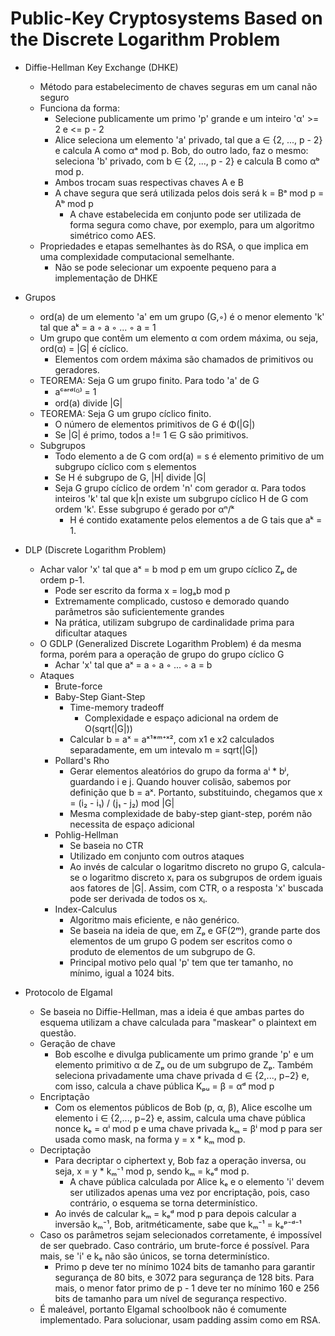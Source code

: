 # Public-Key Cryptosystems Based on the Discrete Logarithm Problem
- Diffie-Hellman Key Exchange (DHKE)
    - Método para estabelecimento de chaves seguras em 
    um canal não seguro
    - Funciona da forma:
        - Selecione publicamente um primo 'p' grande
        e um inteiro 'α' >= 2 e <= p - 2
        - Alice seleciona um elemento 'a' privado, tal
        que a ∈ {2, ..., p - 2} e calcula A como
        αᵃ mod p. Bob, do outro lado, faz o mesmo:
        seleciona 'b' privado, com b ∈ {2, ..., p - 2}
        e calcula B como αᵇ mod p.
        - Ambos trocam suas respectivas chaves A e B
        - A chave segura que será utilizada pelos dois 
        será k = Bᵃ mod p = Aᵇ mod p
            - A chave estabelecida em conjunto pode
            ser utilizada de forma segura como 
            chave, por exemplo, para um algoritmo
            simétrico como AES.
    - Propriedades e etapas semelhantes às do RSA, o que
    implica em uma complexidade computacional semelhante.
        - Não se pode selecionar um expoente pequeno para
        a implementação de DHKE

- Grupos
    - ord(a) de um elemento 'a' em um grupo (G,◦) é o menor 
    elemento 'k' tal que aᵏ = a ◦ a ◦ ... ◦ a = 1
    - Um grupo que contêm um elemento α com ordem máxima, 
    ou seja, ord(α) = |G| é cíclico.
        - Elementos com ordem máxima são chamados de
        primitivos ou geradores.
    - TEOREMA: Seja G um grupo finito. Para todo 'a' de G
        - aᶜᵃʳᵈ⁽ᴳ⁾ = 1
        - ord(a) divide |G|
    - TEOREMA: Seja G um grupo cíclico finito.
        - O número de elementos primitivos de G é Φ(|G|)
        - Se |G| é primo, todos a != 1 ∈ G são primitivos.
    - Subgrupos
        - Todo elemento a de G com ord(a) = s é elemento
        primitivo de um subgrupo cíclico com s elementos
        -  Se H é subgrupo de G, |H| divide |G|
        - Seja G grupo cíclico de ordem 'n' com gerador α.
        Para todos inteiros 'k' tal que k|n existe um 
        subgrupo cíclico H de G com ordem 'k'. Esse 
        subgrupo é gerado por αⁿ/ᵏ
            - H é contido exatamente pelos elementos a de G
            tais que aᵏ = 1.

- DLP (Discrete Logarithm Problem)
    - Achar valor 'x' tal que aˣ = b mod p em um grupo cíclico
    Zₚ de ordem p-1.
        - Pode ser escrito da forma x = logₐb mod p
        - Extremamente complicado, custoso e demorado quando
        parâmetros são suficientemente grandes
        - Na prática, utilizam subgrupo de cardinalidade prima
        para dificultar ataques
    - O GDLP (Generalized Discrete Logarithm Problem) é da mesma
    forma, porém para a operação de grupo do grupo cíclico G
        - Achar 'x' tal que aˣ = a ◦ a ◦ ... ◦ a = b
    - Ataques
        - Brute-force
        - Baby-Step Giant-Step
            - Time-memory tradeoff
                - Complexidade e espaço adicional na ordem de 
                O(sqrt(|G|))
            - Calcular b = aˣ = aˣ¹*ᵐ⁺ˣ², com x1 e x2 calculados
            separadamente, em um intevalo m = sqrt(|G|)
        - Pollard's Rho
            - Gerar elementos aleatórios do grupo da forma aⁱ * bʲ,
            guardando i e j. Quando houver colisão, sabemos por 
            definição que b = aˣ. Portanto, substituindo, chegamos
            que x = (i₂ - i₁) / (j₁ - j₂) mod |G|
            - Mesma complexidade de baby-step giant-step, porém não
            necessita de espaço adicional
        - Pohlig-Hellman
            - Se baseia no CTR
            - Utilizado em conjunto com outros ataques
            - Ao invés de calcular o logaritmo discreto no grupo G, 
            calcula-se o logaritmo discreto xᵢ para os subgrupos 
            de ordem iguais aos fatores de |G|. Assim, com CTR, o 
            a resposta 'x' buscada pode ser derivada de todos os xᵢ.
        - Index-Calculus
            - Algoritmo mais eficiente, e não genérico.
            - Se baseia na ideia de que, em Zₚ e GF(2ᵐ), grande parte
            dos elementos de um grupo G podem ser escritos como o 
            produto de elementos de um subgrupo de G.
            - Principal motivo pelo qual 'p' tem que ter tamanho, no 
            mínimo, igual a 1024 bits.

- Protocolo de Elgamal
    - Se baseia no Diffie-Hellman, mas a ideia é que ambas partes do
    esquema utilizam a chave calculada para "maskear" o plaintext em
    questão.
    - Geração de chave
        - Bob escolhe e divulga publicamente um primo grande 'p' e um 
        elemento primitivo α de Zₚ ou de um subgrupo de Zₚ. Também 
        seleciona privadamente uma chave privada d ∈ {2,..., p−2} e, com 
        isso, calcula a chave pública Kₚᵤ = β = αᵈ mod p
    - Encriptação
        - Com os elementos públicos de Bob (p, α, β), Alice escolhe
        um elemento i ∈ {2,..., p−2} e, assim, calcula uma chave pública 
        nonce kₑ = αⁱ mod p e uma chave privada kₘ = βⁱ mod p para
        ser usada como mask, na forma y = x * kₘ mod p.
    - Decriptação
        - Para decriptar o ciphertext y, Bob faz a operação inversa, ou
        seja, x = y * kₘ⁻¹ mod p, sendo kₘ = kₑᵈ mod p.
            - A chave pública calculada por Alice kₑ e o elemento 'i' devem
            ser utilizados apenas uma vez por encriptação, pois, caso 
            contrário, o esquema se torna determinístico. 
        - Ao invés de calcular kₘ = kₑᵈ mod p para depois calcular a inversão
        kₘ⁻¹, Bob, aritméticamente, sabe que kₘ⁻¹ = kₑᵖ⁻ᵈ⁻¹
    - Caso os parâmetros sejam selecionados corretamente, é impossível
    de ser quebrado. Caso contrário, um brute-force é possível. Para mais,
    se 'i' e kₑ não são únicos, se torna determinístico.
        - Primo p deve ter no mínimo 1024 bits de tamanho para garantir 
        segurança de 80 bits, e 3072 para segurança de 128 bits. Para mais,
        o menor fator primo de p - 1 deve ter no mínimo 160 e 256 bits de
        tamanho para um nível de segurança respectivo.
    - É maleável, portanto Elgamal schoolbook não é comumente implementado.
    Para solucionar, usam padding assim como em RSA.

